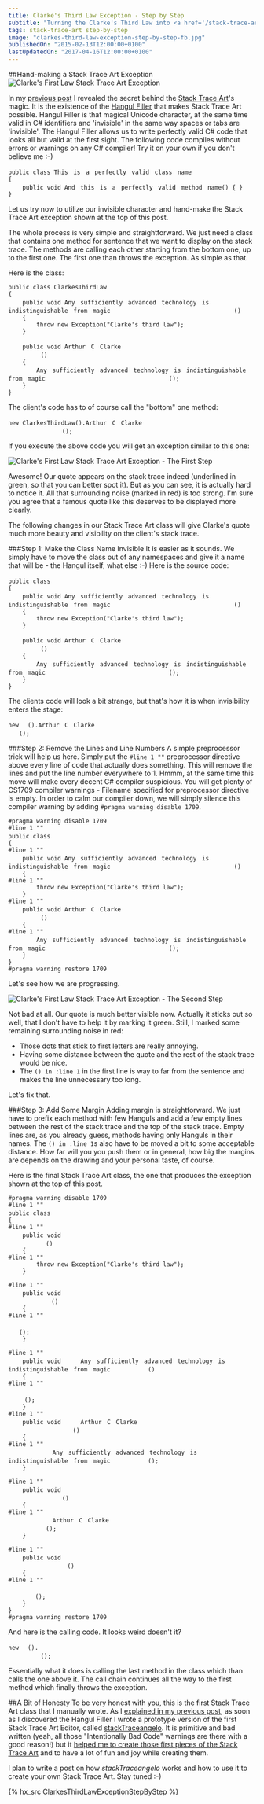 ```yaml
---
title: Clarke's Third Law Exception - Step by Step
subtitle: "Turning the Clarke's Third Law into <a href='/stack-trace-art'>Stack Trace Art</a>. One step at the time."
tags: stack-trace-art step-by-step
image: "clarkes-third-law-exception-step-by-step-fb.jpg"
publishedOn: "2015-02-13T12:00:00+0100"
lastUpdatedOn: "2017-04-16T12:00:00+0100"
---
```

##Hand-making a Stack Trace Art Exception
![Clarke's First Law Stack Trace Art Exception](/resources/clarkes-third-law-exception-step-by-step/clarkes-third-law-exception-stack-trace-art-on-view-detail.png)

In my [previous post](/his-majesty-hangul-the-filler) I revealed the secret behind the [Stack Trace Art](/stack-trace-art)'s magic. It is the existence of the [Hangul Filler](http://www.fileformat.info/info/unicode/char/3164/index.htm) that makes Stack Trace Art possible. Hangul Filler is that magical Unicode character, at the same time valid in C# identifiers and 'invisible' in the same way spaces or tabs are 'invisible'. The Hangul Filler allows us to write perfectly valid C# code that looks all but valid at the first sight. The following code compiles without errors or warnings on any C# compiler! Try it on your own if you don't believe me :-)

    public class Thisㅤisㅤaㅤperfectlyㅤvalidㅤclassㅤname
    {
        public void Andㅤthisㅤisㅤaㅤperfectlyㅤvalidㅤmethodㅤname() { }
    }

<script type="text/javascript">
if(navigator.userAgent.toLowerCase().indexOf('firefox') > -1)
{
    document.write
    ("<p class='alert alert-danger'>I see that you use Firefox. Unfortunately Firefox does not render the Hangul Filler properly. I'll report that to the Firefox team. Meanwhile, if you want to get a feeling how the code in this post looks like, open this web page in some other browser. I tested the page in Chrome and Internet Explorer and they both render the Hangul Filler properly. Basically, the code given above should look like this (I just replaced Hangul Fillers with spaces):</p>");
    
    document.write
    ("<pre><code>public class This is a perfectly valid class name\n" +
     "{\n" +
     "    public void And this is a perfectly valid method name() { }\n" +
     "}</code></pre>");
}
</script>
    
Let us try now to utilize our invisible character and hand-make the Stack Trace Art exception shown at the top of this post.

The whole process is very simple and straightforward. We just need a class that contains one method for sentence that we want to display on the stack trace. The methods are calling each other starting from the bottom one, up to the first one. The first one than throws the exception. As simple as that.

Here is the class:

    public class ClarkesThirdLaw
    {
        public void Anyㅤsufficientlyㅤadvancedㅤtechnologyㅤisㅤindistinguishableㅤfromㅤmagicㅤㅤㅤㅤㅤㅤㅤㅤㅤㅤㅤㅤㅤㅤㅤㅤㅤㅤㅤㅤㅤㅤㅤ()
        {
            throw new Exception("Clarke's third law");
        }

        public void ArthurㅤCㅤClarkeㅤㅤㅤㅤㅤㅤㅤㅤㅤㅤㅤㅤㅤㅤㅤㅤㅤㅤㅤㅤㅤㅤㅤㅤㅤㅤㅤㅤㅤㅤㅤ()
        {
            Anyㅤsufficientlyㅤadvancedㅤtechnologyㅤisㅤindistinguishableㅤfromㅤmagicㅤㅤㅤㅤㅤㅤㅤㅤㅤㅤㅤㅤㅤㅤㅤㅤㅤㅤㅤㅤㅤㅤㅤ();
        }
    }

The client's code has to of course call the "bottom" one method:

    new ClarkesThirdLaw().ArthurㅤCㅤClarkeㅤㅤㅤㅤㅤㅤㅤㅤㅤㅤㅤㅤㅤㅤㅤㅤㅤㅤㅤㅤㅤㅤㅤㅤㅤㅤㅤㅤㅤㅤㅤ();

If you execute the above code you will get an exception similar to this one:

![Clarke's First Law Stack Trace Art Exception - The First Step](/resources/clarkes-third-law-exception-step-by-step/clarkes-third-law-exception-stack-trace-art-first-step.png)

Awesome! Our quote appears on the stack trace indeed (underlined in green, so that you can better spot it). But as you can see, it is actually hard to notice it. All that surrounding noise (marked in red) is too strong. I'm sure you agree that a famous quote like this deserves to be displayed more clearly.

The following changes in our Stack Trace Art class will give Clarke's quote much more beauty and visibility on the client's stack trace.

###Step 1: Make the Class Name Invisible
It is easier as it sounds. We simply have to move the class out of any namespaces and give it a name that will be - the Hangul itself, what else :-) Here is the source code:

    public class ㅤ
    {
        public void Anyㅤsufficientlyㅤadvancedㅤtechnologyㅤisㅤindistinguishableㅤfromㅤmagicㅤㅤㅤㅤㅤㅤㅤㅤㅤㅤㅤㅤㅤㅤㅤㅤㅤㅤㅤㅤㅤㅤㅤ()
        {
            throw new Exception("Clarke's third law");
        }

        public void ArthurㅤCㅤClarkeㅤㅤㅤㅤㅤㅤㅤㅤㅤㅤㅤㅤㅤㅤㅤㅤㅤㅤㅤㅤㅤㅤㅤㅤㅤㅤㅤㅤㅤㅤㅤ()
        {
            Anyㅤsufficientlyㅤadvancedㅤtechnologyㅤisㅤindistinguishableㅤfromㅤmagicㅤㅤㅤㅤㅤㅤㅤㅤㅤㅤㅤㅤㅤㅤㅤㅤㅤㅤㅤㅤㅤㅤㅤ();
        }
    }

The clients code will look a bit strange, but that's how it is when invisibility enters the stage:

    new ㅤ().ArthurㅤCㅤClarkeㅤㅤㅤㅤㅤㅤㅤㅤㅤㅤㅤㅤㅤㅤㅤㅤㅤㅤㅤㅤㅤㅤㅤㅤㅤㅤㅤㅤㅤㅤㅤ();

###Step 2: Remove the Lines and Line Numbers
A simple preprocessor trick will help us here. Simply put the `#line 1 ""` preprocessor directive above every line of code that actually does something. This will remove the lines and put the line number everywhere to 1. Hmmm, at the same time this move will make every decent C# compiler suspicious. You will get plenty of CS1709 compiler warnings - Filename specified for preprocessor directive is empty. In order to calm our compiler down, we will simply silence this compiler warning by adding `#pragma warning disable 1709`.

    #pragma warning disable 1709
    #line 1 ""
    public class ㅤ
    {
    #line 1 ""
        public void Anyㅤsufficientlyㅤadvancedㅤtechnologyㅤisㅤindistinguishableㅤfromㅤmagicㅤㅤㅤㅤㅤㅤㅤㅤㅤㅤㅤㅤㅤㅤㅤㅤㅤㅤㅤㅤㅤㅤㅤ()
        {
    #line 1 ""
            throw new Exception("Clarke's third law");
        }
    #line 1 ""
        public void ArthurㅤCㅤClarkeㅤㅤㅤㅤㅤㅤㅤㅤㅤㅤㅤㅤㅤㅤㅤㅤㅤㅤㅤㅤㅤㅤㅤㅤㅤㅤㅤㅤㅤㅤㅤ()
        {
    #line 1 ""
            Anyㅤsufficientlyㅤadvancedㅤtechnologyㅤisㅤindistinguishableㅤfromㅤmagicㅤㅤㅤㅤㅤㅤㅤㅤㅤㅤㅤㅤㅤㅤㅤㅤㅤㅤㅤㅤㅤㅤㅤ();
        }
    }
    #pragma warning restore 1709

Let's see how we are progressing.

![Clarke's First Law Stack Trace Art Exception - The Second Step](/resources/clarkes-third-law-exception-step-by-step/clarkes-third-law-exception-stack-trace-art-second-step.png)

Not bad at all. Our quote is much better visible now. Actually it sticks out so well, that I don't have to help it by marking it green. Still, I marked some remaining surrounding noise in red:

- Those dots that stick to first letters are really annoying.
- Having some distance between the quote and the rest of the stack trace would be nice.
- The `() in :line 1` in the first line is way to far from the sentence and makes the line unnecessary too long.

Let's fix that.

###Step 3: Add Some Margin
Adding margin is straightforward. We just have to prefix each method with few Hanguls and add a few empty lines between the rest of the stack trace and the top of the stack trace. Empty lines are, as you already guess, methods having only Hanguls in their names. The `() in :line 1`s also have to be moved a bit to some acceptable distance. How far will you you push them or in general, how big the margins are depends on the drawing and your personal taste, of course.

Here is the final Stack Trace Art class, the one that produces the exception shown at the top of this post.

    #pragma warning disable 1709
    #line 1 ""
    public class ㅤ
    {
    #line 1 ""
        public void ㅤㅤㅤㅤㅤㅤㅤㅤㅤㅤㅤㅤㅤㅤㅤㅤㅤㅤㅤㅤㅤㅤㅤㅤㅤㅤㅤㅤㅤㅤㅤㅤㅤㅤㅤㅤㅤㅤㅤㅤㅤㅤ()
        {
    #line 1 ""
            throw new Exception("Clarke's third law");
        }

    #line 1 ""
        public void ㅤㅤㅤㅤㅤㅤㅤㅤㅤㅤㅤㅤㅤㅤㅤㅤㅤㅤㅤㅤㅤㅤㅤㅤㅤㅤㅤㅤㅤㅤㅤㅤㅤㅤㅤㅤㅤㅤㅤㅤㅤㅤㅤ()
        {
    #line 1 ""
            ㅤㅤㅤㅤㅤㅤㅤㅤㅤㅤㅤㅤㅤㅤㅤㅤㅤㅤㅤㅤㅤㅤㅤㅤㅤㅤㅤㅤㅤㅤㅤㅤㅤㅤㅤㅤㅤㅤㅤㅤㅤㅤ();
        }

    #line 1 ""
        public void ㅤㅤㅤAnyㅤsufficientlyㅤadvancedㅤtechnologyㅤisㅤindistinguishableㅤfromㅤmagicㅤㅤㅤㅤㅤㅤㅤ()
        {
    #line 1 ""
            ㅤㅤㅤㅤㅤㅤㅤㅤㅤㅤㅤㅤㅤㅤㅤㅤㅤㅤㅤㅤㅤㅤㅤㅤㅤㅤㅤㅤㅤㅤㅤㅤㅤㅤㅤㅤㅤㅤㅤㅤㅤㅤㅤ();
        }
    #line 1 ""
        public void ㅤㅤㅤArthurㅤCㅤClarkeㅤㅤㅤㅤㅤㅤㅤㅤㅤㅤㅤㅤㅤㅤㅤㅤㅤㅤㅤㅤㅤㅤㅤㅤㅤㅤㅤㅤㅤㅤㅤㅤㅤㅤ()
        {
    #line 1 ""
            ㅤㅤㅤAnyㅤsufficientlyㅤadvancedㅤtechnologyㅤisㅤindistinguishableㅤfromㅤmagicㅤㅤㅤㅤㅤㅤㅤ();
        }

    #line 1 ""
        public void ㅤㅤㅤㅤㅤㅤㅤㅤㅤㅤㅤㅤㅤㅤㅤㅤㅤㅤㅤㅤㅤㅤㅤㅤㅤㅤㅤㅤㅤㅤㅤㅤㅤㅤㅤㅤㅤㅤㅤㅤㅤㅤㅤㅤㅤ()
        {
    #line 1 ""
            ㅤㅤㅤArthurㅤCㅤClarkeㅤㅤㅤㅤㅤㅤㅤㅤㅤㅤㅤㅤㅤㅤㅤㅤㅤㅤㅤㅤㅤㅤㅤㅤㅤㅤㅤㅤㅤㅤㅤㅤㅤㅤ();
        }

    #line 1 ""
        public void ㅤㅤㅤㅤㅤㅤㅤㅤㅤㅤㅤㅤㅤㅤㅤㅤㅤㅤㅤㅤㅤㅤㅤㅤㅤㅤㅤㅤㅤㅤㅤㅤㅤㅤㅤㅤㅤㅤㅤㅤㅤㅤㅤㅤㅤㅤ()
        {
    #line 1 ""
            ㅤㅤㅤㅤㅤㅤㅤㅤㅤㅤㅤㅤㅤㅤㅤㅤㅤㅤㅤㅤㅤㅤㅤㅤㅤㅤㅤㅤㅤㅤㅤㅤㅤㅤㅤㅤㅤㅤㅤㅤㅤㅤㅤㅤㅤ();
        }
    }
    #pragma warning restore 1709

And here is the calling code. It looks weird doesn't it?

    new ㅤ().ㅤㅤㅤㅤㅤㅤㅤㅤㅤㅤㅤㅤㅤㅤㅤㅤㅤㅤㅤㅤㅤㅤㅤㅤㅤㅤㅤㅤㅤㅤㅤㅤㅤㅤㅤㅤㅤㅤㅤㅤㅤㅤㅤㅤㅤㅤ();

Essentially what it does is calling the last method in the class which than calls the one above it. The call chain continues all the way to the first method which finally throws the exception.

##A Bit of Honesty
To be very honest with you, this is the first Stack Trace Art class that I manually wrote. As I [explained in my previous post](/his-majesty-hangul-the-filler#putting-it-all-together), as soon as I discovered the Hangul Filler I wrote a prototype version of the first Stack Trace Art Editor, called [stackTraceangelo](https://github.com/ironcev/stackTraceangelo). It is primitive and bad written (yeah, all those "Intentionally Bad Code" warnings are there with a good reason!) but it [helped me to create those first pieces of the Stack Trace Art](/stack-trace-art) and to have a lot of fun and joy while creating them.

I plan to write a post on how *stackTraceangelo* works and how to use it to create your own Stack Trace Art. Stay tuned :-)

{% hx_src ClarkesThirdLawExceptionStepByStep %}